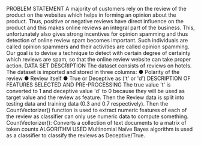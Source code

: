 PROBLEM STATEMENT
A majority of customers rely on the review of the product on the websites which helps in forming an opinion about the product. Thus, positive or negative reviews have direct influence on the product and this makes online reviews an integral part of the business. This, unfortunately also gives strong incentives for opinion spamming and thus detection of online review spam becomes important. Such individuals are called opinion spammers and their activities are called opinion spamming. Our goal is to devise a technique to detect with certain degree of certainty which reviews are spam, so that the online review website can take proper action. 
DATA SET DESCRIPTION
The dataset consists of reviews on hotels.
The dataset is imported and stored in three columns: 
●	Polarity of the review
●	Review itself
●	True or Deceptive as ('t' or 'd')
DESCRIPTION OF FEATURES SELECTED AND PRE-PROCESSING
The true value 't' is converted to 1 and deceptive value 'd' to 0 because they will be used as target value and the review as feature.
Then the Review data is split into testing data and training data (0.3 and 0.7 respectively).
Then the CountVectorizer() function is used to extract numeric features of each of the review as classifier can only use numeric data to compute something.
CountVectorizer():
Converts a collection of text documents to a matrix of token counts
ALGORITHM USED
Multinomial Naïve Bayes algorithm is used as a classifier to classify the reviews as Deceptive/True.

